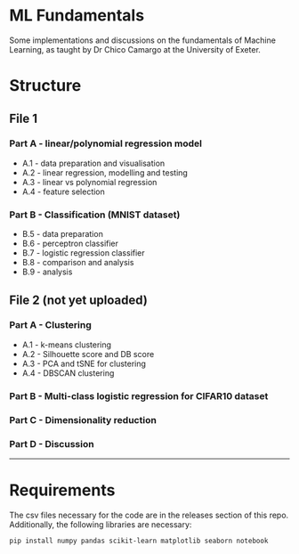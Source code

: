 # ML Fundamentals  
Some implementations and discussions on the fundamentals of Machine Learning, as taught by Dr Chico Camargo at the University of Exeter.  


# Structure

## File 1

### Part A - linear/polynomial regression model
- A.1 - data preparation and visualisation
- A.2 - linear regression, modelling and testing
- A.3 - linear vs polynomial regression
- A.4 - feature selection

### Part B - Classification (MNIST dataset)
- B.5 - data preparation
- B.6 - perceptron classifier
- B.7 - logistic regression classifier
- B.8 - comparison and analysis
- B.9 - analysis


## File 2 (not yet uploaded)

### Part A - Clustering
- A.1 - k-means clustering
- A.2 - Silhouette score and DB score
- A.3 - PCA and tSNE for clustering
- A.4 - DBSCAN clustering
    
### Part B - Multi-class logistic regression for CIFAR10 dataset

### Part C - Dimensionality reduction

### Part D - Discussion

---

# Requirements  
The csv files necessary for the code are in the releases section of this repo.  
Additionally, the following libraries are necessary:
```
pip install numpy pandas scikit-learn matplotlib seaborn notebook
```
  
